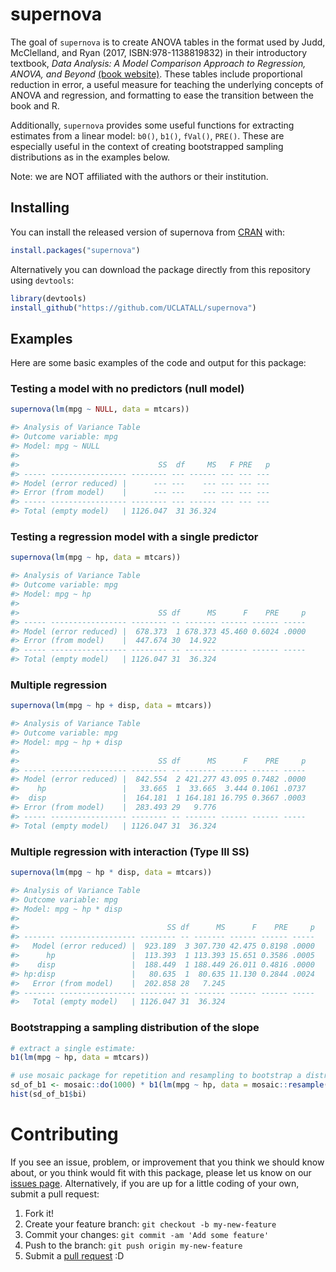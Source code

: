 # supernova

The goal of `supernova` is to create ANOVA tables in the format used by Judd, 
McClelland, and Ryan (2017, ISBN:978-1138819832) in their introductory textbook, 
*Data Analysis: A Model Comparison Approach to Regression, ANOVA, and Beyond* 
[(book website)](http://www.dataanalysisbook.com/index.html). 
These tables include proportional reduction in error, a useful measure for 
teaching the underlying concepts of ANOVA and regression, and formatting to ease 
the transition between the book and R.

Additionally, `supernova` provides some useful functions for extracting estimates
from a linear model: `b0()`, `b1()`, `fVal()`, `PRE()`. These are especially
useful in the context of creating bootstrapped sampling distributions as in the
examples below.

Note: we are NOT affiliated with the authors or their institution.

## Installing

You can install the released version of supernova from [CRAN](https://CRAN.R-project.org) with:

``` r
install.packages("supernova")
```

Alternatively you can download the package directly from this repository using
`devtools`:

``` r
library(devtools)
install_github("https://github.com/UCLATALL/supernova")
```

## Examples

Here are some basic examples of the code and output for this package:

### Testing a model with no predictors (null model)
``` r
supernova(lm(mpg ~ NULL, data = mtcars))

#> Analysis of Variance Table
#> Outcome variable: mpg 
#> Model: mpg ~ NULL
#> 
#>                               SS  df     MS   F PRE   p
#> ----- ----------------- -------- --- ------ --- --- ---
#> Model (error reduced) |      --- ---    --- --- --- ---
#> Error (from model)    |      --- ---    --- --- --- ---
#> ----- ----------------- -------- --- ------ --- --- ---
#> Total (empty model)   | 1126.047  31 36.324            
```

### Testing a regression model with a single predictor
``` r
supernova(lm(mpg ~ hp, data = mtcars))

#> Analysis of Variance Table
#> Outcome variable: mpg 
#> Model: mpg ~ hp
#> 
#>                               SS df      MS      F    PRE     p
#> ----- ----------------- -------- -- ------- ------ ------ -----
#> Model (error reduced) |  678.373  1 678.373 45.460 0.6024 .0000
#> Error (from model)    |  447.674 30  14.922                    
#> ----- ----------------- -------- -- ------- ------ ------ -----
#> Total (empty model)   | 1126.047 31  36.324          
```

### Multiple regression
``` r
supernova(lm(mpg ~ hp + disp, data = mtcars))

#> Analysis of Variance Table
#> Outcome variable: mpg 
#> Model: mpg ~ hp + disp
#> 
#>                               SS df      MS      F    PRE     p
#> ----- ----------------- -------- -- ------- ------ ------ -----
#> Model (error reduced) |  842.554  2 421.277 43.095 0.7482 .0000
#>    hp                 |   33.665  1  33.665  3.444 0.1061 .0737
#>  disp                 |  164.181  1 164.181 16.795 0.3667 .0003
#> Error (from model)    |  283.493 29   9.776                    
#> ----- ----------------- -------- -- ------- ------ ------ -----
#> Total (empty model)   | 1126.047 31  36.324                    
```

### Multiple regression with interaction (Type III SS)
``` r
supernova(lm(mpg ~ hp * disp, data = mtcars))

#> Analysis of Variance Table
#> Outcome variable: mpg 
#> Model: mpg ~ hp * disp
#> 
#>                                 SS df      MS      F    PRE     p
#> ------- ----------------- -------- -- ------- ------ ------ -----
#>   Model (error reduced) |  923.189  3 307.730 42.475 0.8198 .0000
#>      hp                 |  113.393  1 113.393 15.651 0.3586 .0005
#>    disp                 |  188.449  1 188.449 26.011 0.4816 .0000
#> hp:disp                 |   80.635  1  80.635 11.130 0.2844 .0024
#>   Error (from model)    |  202.858 28   7.245                    
#> ------- ----------------- -------- -- ------- ------ ------ -----
#>   Total (empty model)   | 1126.047 31  36.324                                       
```

### Bootstrapping a sampling distribution of the slope
``` r
# extract a single estimate:
b1(lm(mpg ~ hp, data = mtcars))

# use mosaic package for repetition and resampling to bootstrap a distribution
sd_of_b1 <- mosaic::do(1000) * b1(lm(mpg ~ hp, data = mosaic::resample(mtcars, 30)))
hist(sd_of_b1$bi)
```

# Contributing

If you see an issue, problem, or improvement that you think we should know about, 
or you think would fit with this package, please let us know on our 
[issues page](https://github.com/UCLATALL/supernova/issues). Alternatively, if
you are up for a little coding of your own, submit a pull request:

1. Fork it!
2. Create your feature branch: ```git checkout -b my-new-feature```
3. Commit your changes: ```git commit -am 'Add some feature'```
4. Push to the branch: ```git push origin my-new-feature```
5. Submit a [pull request](https://github.com/UCLATALL/supernova/pulls) :D
